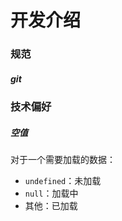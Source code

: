 # 开发介绍
### 规范
##### git

### 技术偏好
##### 空值
对于一个需要加载的数据：
+ ```undefined```：未加载
+ ```null```：加载中
+ 其他：已加载